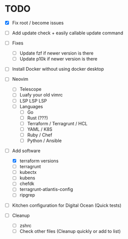 # TODO

- [x] Fix root / become issues
- [ ] Add update check + easily callable update command

- [ ] Fixes
  - [ ] Update fzf if newer version is there
  - [ ] Update p10k if newer version is there

- [ ] Install Docker without using docker desktop

- [ ] Neovim
  - [ ] Telescope
  - [ ] Luafy your old vimrc
  - [ ] LSP LSP LSP
  - [ ] Languages
    - [ ] Go
    - [ ] Rust (???)
    - [ ] Terraform / Terragrunt / HCL
    - [ ] YAML / K8S
    - [ ] Ruby / Chef
    - [ ] Python / Ansible

- [ ] Add software
  - [x] terraform versions
  - [ ] terragrunt
  - [ ] kubectx
  - [ ] kubens
  - [ ] chefdk
  - [ ] terragrunt-atlantis-config
  - [ ] ripgrep

- [ ] Kitchen configuration for Digital Ocean (Quick tests)

- [ ] Cleanup
  - [ ] zshrc
  - [ ] Check other files (Cleanup quickly or add to list)
